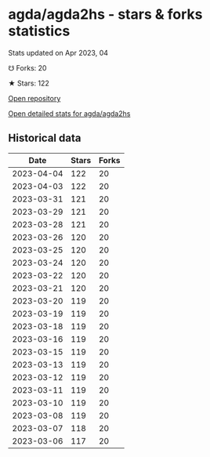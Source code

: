 # agda/agda2hs - stars & forks statistics

Stats updated on Apr 2023, 04

☋ Forks: 20

★ Stars: 122

[Open repository](https://github.com/agda/agda2hs)

[Open detailed stats for agda/agda2hs](https://reviewgithub.com/rep/agda/agda2hs)

## Historical data
| Date | Stars | Forks |
|------|-------|-------|
| 2023-04-04 | 122 | 20 | 
| 2023-04-03 | 122 | 20 | 
| 2023-03-31 | 121 | 20 | 
| 2023-03-29 | 121 | 20 | 
| 2023-03-28 | 121 | 20 | 
| 2023-03-26 | 120 | 20 | 
| 2023-03-25 | 120 | 20 | 
| 2023-03-24 | 120 | 20 | 
| 2023-03-22 | 120 | 20 | 
| 2023-03-21 | 120 | 20 | 
| 2023-03-20 | 119 | 20 | 
| 2023-03-19 | 119 | 20 | 
| 2023-03-18 | 119 | 20 | 
| 2023-03-16 | 119 | 20 | 
| 2023-03-15 | 119 | 20 | 
| 2023-03-13 | 119 | 20 | 
| 2023-03-12 | 119 | 20 | 
| 2023-03-11 | 119 | 20 | 
| 2023-03-10 | 119 | 20 | 
| 2023-03-08 | 119 | 20 | 
| 2023-03-07 | 118 | 20 | 
| 2023-03-06 | 117 | 20 | 

